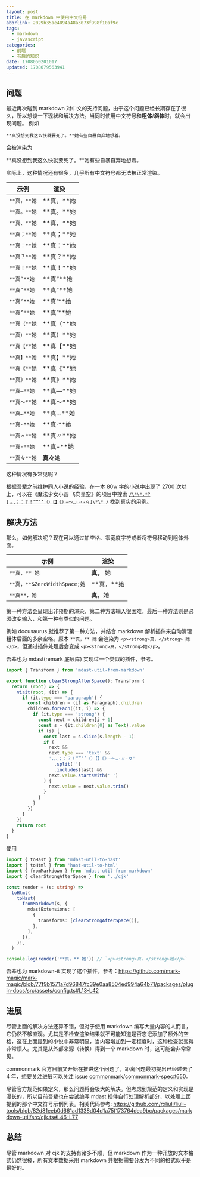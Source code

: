 ```yaml
---
layout: post
title: 在 markdown 中使用中文符号
abbrlink: 2029b35ae4094a48a3073f998f10af9c
tags:
  - markdown
  - javascript
categories:
  - 前端
  - 有趣的知识
date: 1708050201017
updated: 1708079563941
---
```


## 问题

最近再次碰到 markdown 对中文的支持问题，由于这个问题已经长期存在了很久，所以想谈一下现状和解决方法。当同时使用中文符号和**粗体**/**斜体**时，就会出现问题。
例如

`**真没想到我这么快就要死了。**她有些自暴自弃地想着。`

会被渲染为

\*\*真没想到我这么快就要死了。\*\*她有些自暴自弃地想着。

实际上，这种情况还有很多，几乎所有中文符号都无法被正常渲染。

| 示例        | 渲染          |
| --------- | ----------- |
| `**真，**她` | \*\*真，\*\*她 |
| `**真。**她` | \*\*真。\*\*她 |
| `**真、**她` | \*\*真、\*\*她 |
| `**真；**她` | \*\*真；\*\*她 |
| `**真：**她` | \*\*真：\*\*她 |
| `**真？**她` | \*\*真？\*\*她 |
| `**真！**她` | \*\*真！\*\*她 |
| `**真“**她` | \*\*真“\*\*她 |
| `**真”**她` | \*\*真”\*\*她 |
| `**真‘**她` | \*\*真‘\*\*她 |
| `**真’**她` | \*\*真’\*\*她 |
| `**真（**她` | \*\*真（\*\*她 |
| `**真）**她` | \*\*真）\*\*她 |
| `**真【**她` | \*\*真【\*\*她 |
| `**真】**她` | \*\*真】\*\*她 |
| `**真《**她` | \*\*真《\*\*她 |
| `**真》**她` | \*\*真》\*\*她 |
| `**真—**她` | \*\*真—\*\*她 |
| `**真～**她` | \*\*真～\*\*她 |
| `**真…**她` | \*\*真…\*\*她 |
| `**真·**她` | \*\*真·\*\*她 |
| `**真〃**她` | \*\*真〃\*\*她 |
| `**真-**她` | \*\*真-\*\*她 |
| `**真々**她` | **真々**她     |

这种情况有多常见呢？

根据吾辈之前维护同人小说的经验，在一本 80w 字的小说中出现了 2700 次以上，可以在《魔法少女小圆 飞向星空》的项目中搜索 [`/\*\*.*?[，。、；：？！“”‘’（）【】《》—～…·〃-々]\*\* /`](https://github.com/search?q=repo%3Aliuli-moe%2Fto-the-stars+%2F%5C*%5C*.*%3F%5B%EF%BC%8C%E3%80%82%E3%80%81%EF%BC%9B%EF%BC%9A%EF%BC%9F%EF%BC%81%E2%80%9C%E2%80%9D%E2%80%98%E2%80%99%EF%BC%88%EF%BC%89%E3%80%90%E3%80%91%E3%80%8A%E3%80%8B%E2%80%94%EF%BD%9E%E2%80%A6%C2%B7%E3%80%83-%E3%80%85%5D%5C*%5C*+%2F\&type=code) 找到真实的用例。

## 解决方法

那么，如何解决呢？现在可以通过加空格、零宽度字符或者将符号移动到粗体外面。

| 示例                        | 渲染           |
| ------------------------- | ------------ |
| `**真，** 她`                | **真，** 她     |
| `**真，**&ZeroWidthSpace;她` | \*\*真，\*\*​她 |
| `**真**，她`                 | **真**，她      |

第一种方法会呈现出非预期的渲染，第二种方法输入很困难，最后一种方法则是必须改变输入，和第一种有类似的问题。

例如 docusaurus 就推荐了第一种方法，并结合 markdown 解析插件来自动清理粗体后面的多余空格。原本 `**真，** 她` 会渲染为 `<p><strong>真，</strong> 她</p>`，但通过插件处理后会变成 `<p><strong>真，</strong>她</p>`。

吾辈也为 mdast(remark 底层库) 实现过一个类似的插件，参考。

```ts
import { Transform } from 'mdast-util-from-markdown'

export function clearStrongAfterSpace(): Transform {
  return (root) => {
    visit(root, (it) => {
      if (it.type === 'paragraph') {
        const children = (it as Paragraph).children
        children.forEach((it, i) => {
          if (it.type === 'strong') {
            const next = children[i + 1]
            const s = (it.children[0] as Text).value
            if (s) {
              const last = s.slice(s.length - 1)
              if (
                next &&
                next.type === 'text' &&
                '，。、；：？！“”‘’（）【】《》—～…·〃-々'
                  .split('')
                  .includes(last) &&
                next.value.startsWith(' ')
              ) {
                next.value = next.value.trim()
              }
            }
          }
        })
      }
    })
    return root
  }
}
```

使用

```ts
import { toHast } from 'mdast-util-to-hast'
import { toHtml } from 'hast-util-to-html'
import { fromMarkdown } from 'mdast-util-from-markdown'
import { clearStrongAfterSpace } from '../cjk'

const render = (s: string) =>
  toHtml(
    toHast(
      fromMarkdown(s, {
        mdastExtensions: [
          {
            transforms: [clearStrongAfterSpace()],
          },
        ],
      }),
    )!,
  )

console.log(render('**真，** 她')) // `<p><strong>真，</strong>她</p>`
```

吾辈也为 markdown-it 实现了这个插件，参考：<https://github.com/mark-magic/mark-magic/blob/77f9b1571a7d96847fc39e0aa8504ed994a64b71/packages/plugin-docs/src/assets/config.ts#L13-L42>

## 进展

尽管上面的解决方法还算不错，但对于使用 markdown 编写大量内容的人而言，它仍然不够直观。尤其是不检查渲染结果就不可能知道是否忘记添加了额外的空格，这在上面提到的小说中非常明显，当内容增加到一定程度时，这种检查就变得非常烦人。尤其是从外部来源（转换）得到一个 markdown 时，这可能会非常常见。

commonmark 官方目前又开始在推进这个问题了，距离问题最初提出已经过去了 4 年，想要关注进展可以关注 issue [commonmark/commonmark-spec#650](https://github.com/commonmark/commonmark-spec/issues/650)。

尽管官方规范如果定义，那么问题将会极大的解决。但考虑到规范的定义和实现是漫长的，所以目前吾辈也在尝试编写 mdast 插件自行处理解析部分，以处理上面提到的那个中文符号示例列表。相关代码参考: <https://github.com/rxliuli/liuli-tools/blob/82d81eeb0d661ad1338d04d1a75f173764dea9bc/packages/markdown-util/src/cjk.ts#L46-L77>

## 总结

尽管 markdown 对 cjk 的支持有诸多不顺，但 markdown 作为一种开放的文本格式仍然很棒，所有文本数据采用 markdown 并根据需要分发为不同的格式似乎是最好的。
